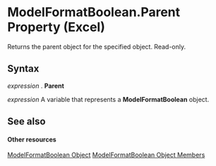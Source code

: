 
# ModelFormatBoolean.Parent Property (Excel)

Returns the parent object for the specified object. Read-only.


## Syntax

 _expression_ . **Parent**

 _expression_ A variable that represents a **ModelFormatBoolean** object.


## See also


#### Other resources


[ModelFormatBoolean Object](b6a43c30-1dd9-39e0-86dc-fd229bb51c87.md)
[ModelFormatBoolean Object Members](33573cbb-c8f8-729a-a7fc-184cc05003f9.md)
